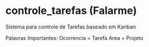 # controle_tarefas (Falarme)

Sistema para controle de Tarefas baseado em Kanban

Palavras Importantes:
Ocorrencia  = Tarefa
Area        = Projeto
